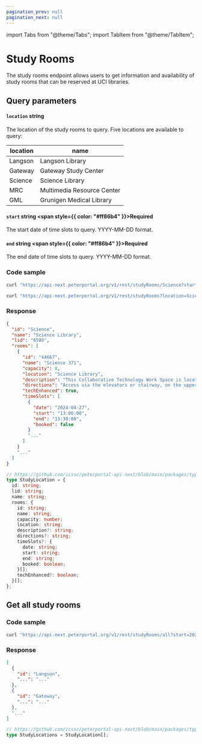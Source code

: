 ```yaml
---
pagination_prev: null
pagination_next: null
---
```


import Tabs from "@theme/Tabs";
import TabItem from "@theme/TabItem";

# Study Rooms

The study rooms endpoint allows users to get information and availability of study rooms that can be reserved at UCI libraries.

## Query parameters

#### `location` string

The location of the study rooms to query. Five locations are available to query:

| location | name                       |
| -------- | -------------------------- |
| Langson  | Langson Library            |
| Gateway  | Gateway Study Center       |
| Science  | Science Library            |
| MRC      | Multimedia Resource Center |
| GML      | Grunigen Medical Library   |

#### `start` string <span style={{ color: "#ff86b4" }}>Required</span>

The start date of time slots to query. YYYY-MM-DD format.

#### `end` string <span style={{ color: "#ff86b4" }}>Required</span>

The end date of time slots to query. YYYY-MM-DD format.

### Code sample

<Tabs>
<TabItem value="bash" label="cURL">

```bash
curl "https://api-next.peterportal.org/v1/rest/studyRooms/Science?start=2024-04-26&end=2024-04-30"
```

```bash
curl "https://api-next.peterportal.org/v1/rest/studyRooms?location=Science&start=2024-04-26&end=2024-04-30"
```

</TabItem>
</Tabs>

### Response

<Tabs>
<TabItem value="json" label="Example response">

```json
{
  "id": "Science",
  "name": "Science Library",
  "lid": "6580",
  "rooms": [
    {
      "id": "44667",
      "name": "Science 371",
      "capacity": 8,
      "location": "Science Library",
      "description": "This Collaborative Technology Work Space is located on the upper level of the 2nd Floor Grand Reading Room. Access via the stairway halfway through the Grand Reading Room. Digital display available. Bring your own laptop.",
      "directions": "Access via the elevators or stairway, on the upper level of the Grand Reading Room.",
      "techEnhanced": true,
      "timeSlots": [
        {
          "date": "2024-04-27",
          "start": "13:00:00",
          "end": "13:30:00",
          "booked": false
        }
        "..."
      ]
    }
    "..."
  ]
}
```

</TabItem>
<TabItem value="ts" label="Payload schema">

```typescript
// https://github.com/icssc/peterportal-api-next/blob/main/packages/types/types/studyRoom
type StudyLocation = {
  id: string;
  lid: string;
  name: string;
  rooms: {
    id: string;
    name: string;
    capacity: number;
    location: string;
    description?: string;
    directions?: string;
    timeSlots?: {
      date: string;
      start: string;
      end: string;
      booked: boolean;
    }[];
    techEnhanced?: boolean;
  }[];
};
```

</TabItem>
</Tabs>

## Get all study rooms

### Code sample

<Tabs>
<TabItem value="bash" label="cURL">

```bash
curl "https://api-next.peterportal.org/v1/rest/studyRooms/all?start=2024-04-26&end=2024-04-30"
```

</TabItem>
</Tabs>

### Response

<Tabs>
<TabItem value="json" label="Example response">

```json
[
  {
    "id": "Langson",
    "...": "..."
  },
  {
    "id": "Gateway",
    "...": "..."
  },
  "..."
]
```

</TabItem>
<TabItem value="ts" label="Payload schema">

```typescript
// https://github.com/icssc/peterportal-api-next/blob/main/packages/types/types/studyRoom
type StudyLocations = StudyLocation[];
```

</TabItem>
</Tabs>
